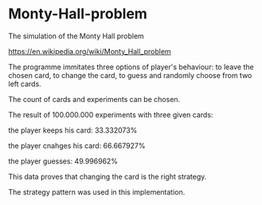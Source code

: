 # Monty-Hall-problem
The simulation of the Monty Hall problem

https://en.wikipedia.org/wiki/Monty_Hall_problem


The programme immitates three options of player's behaviour: to leave the chosen card, to change the card, to guess and randomly choose from two left cards.


The count of cards and experiments can be chosen.


The result of 100.000.000 experiments with three given cards:

the player keeps his card: 33.332073%

the player cnahges his card: 66.667927%

the player guesses: 49.996962%


This data proves that changing the card is the right strategy.


The strategy pattern was used in this implementation.
